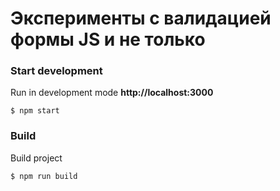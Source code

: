 # Эксперименты с валидацией формы JS и не только

### Start development
Run in development mode **http://localhost:3000**

```
$ npm start

```
### Build
Build project

```
$ npm run build

```
